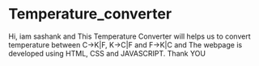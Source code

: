 # Temperature_converter
Hi, iam sashank and This Temperature Converter will helps us to convert temperature between C->K|F, K->C|F and F->K|C and The webpage is developed using HTML, CSS and JAVASCRIPT.
Thank YOU
